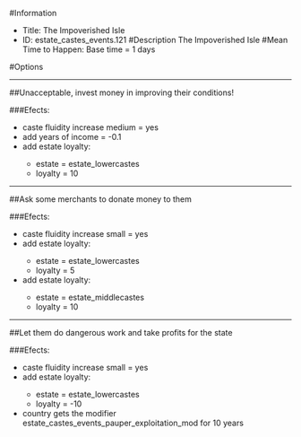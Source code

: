 #Information
 - Title: The Impoverished Isle
 - ID: estate_castes_events.121
#Description
The Impoverished Isle
#Mean Time to Happen:
Base time = 1 days

#Options

___
##Unacceptable, invest money in improving their conditions!

###Efects:<ul><li>caste fluidity increase medium = yes</li><li>add years of income = -0.1</li><li>add estate loyalty:</li><ul><li>estate = estate_lowercastes</li><li>loyalty = 10</li></ul></ul>

___
##Ask some merchants to donate money to them

###Efects:<ul><li>caste fluidity increase small = yes</li><li>add estate loyalty:</li><ul><li>estate = estate_lowercastes</li><li>loyalty = 5</li></ul><li>add estate loyalty:</li><ul><li>estate = estate_middlecastes</li><li>loyalty = 10</li></ul></ul>

___
##Let them do dangerous work and take profits for the state

###Efects:<ul><li>caste fluidity increase small = yes</li><li>add estate loyalty:</li><ul><li>estate = estate_lowercastes</li><li>loyalty = -10</li></ul><li>country gets the modifier estate_castes_events_pauper_exploitation_mod for 10 years</li></ul>
